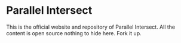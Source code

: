 # Parallel Intersect

This is the official website and repository of Parallel Intersect. All the content is open source nothing to hide here.
Fork it up.
